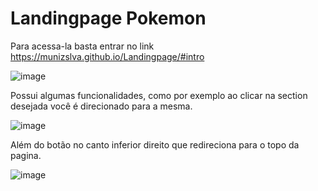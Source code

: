 # Landingpage Pokemon

Para acessa-la basta entrar no link https://munizslva.github.io/Landingpage/#intro

![image](https://github.com/MunizSlva/Landingpage/assets/124594594/79d4b11e-8cab-4245-9417-91b60322bca4)

Possui algumas funcionalidades, como por exemplo ao clicar na section desejada você é direcionado para a mesma.

![image](https://github.com/MunizSlva/Landingpage/assets/124594594/40844bda-a5ab-4d22-9b27-f2afa44b898d)

Além do botão no canto inferior direito que redireciona para o topo da pagina.

![image](https://github.com/MunizSlva/Landingpage/assets/124594594/378417f2-e09c-4fb4-b92e-fee060a09fa9)


